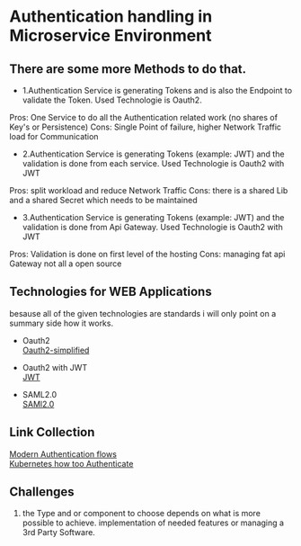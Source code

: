 # Authentication handling in Microservice Environment #

## There are some more Methods to do that.

* 1.Authentication Service is generating Tokens and is also the Endpoint to validate the Token. Used Technologie is Oauth2.

Pros: One Service to do all the Authentication related work (no shares of Key's or Persistence)
Cons: Single Point of failure, higher Network Traffic load for Communication

* 2.Authentication Service is generating Tokens (example: JWT)  and the validation is done from each service. Used Technologie is Oauth2 with JWT

Pros: split workload and reduce Network Traffic
Cons: there is a shared Lib and a shared Secret which needs to be maintained

* 3.Authentication Service is generating Tokens (example: JWT)  and the validation is done from Api Gateway. Used Technologie is Oauth2 with JWT

Pros: Validation is done on first level of the hosting
Cons: managing fat api Gateway not all a open source

## Technologies for WEB Applications ##

besause all of the given technologies are standards i will only point on a summary side how it works.

* Oauth2  
 [Oauth2-simplified](https://aaronparecki.com/oauth-2-simplified/)

* Oauth2 with JWT  
[JWT](https://jwt.io/introduction/)

* SAML2.0  
[SAMl2.0](http://saml.xml.org/saml-specifications)


## Link Collection

[Modern Authentication flows](https://nordicapis.com/how-to-control-user-identity-within-microservices/)  
[Kubernetes how too Authenticate](https://medium.com/jeroen-rosenberg/from-monolith-to-microservice-architecture-on-kubernetes-part-2-authentication-with-jwt-934ea030923)  

## Challenges

1.  the Type and or component to choose depends on what is more possible to        achieve. implementation of needed features or managing a 3rd Party Software. 
